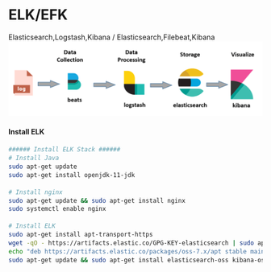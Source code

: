 # ELK/EFK
Elasticsearch,Logstash,Kibana / Elasticsearch,Filebeat,Kibana
![alt text](https://github.com/anjon/Elasticsearch/blob/main/elk_stack.png "ELK/EFK")

#### Install ELK 
```sh
###### Install ELK Stack ######
# Install Java
sudo apt-get update
sudo apt-get install openjdk-11-jdk

# Install nginx 
sudo apt-get update && sudo apt-get install nginx
sudo systemctl enable nginx

# Install ELK 
sudo apt-get install apt-transport-https
wget -qO - https://artifacts.elastic.co/GPG-KEY-elasticsearch | sudo apt-key add -
echo "deb https://artifacts.elastic.co/packages/oss-7.x/apt stable main" | sudo tee /etc/apt/sources.list.d/elastic-7.x.list
sudo apt-get update && sudo apt-get install elasticsearch-oss kibana-oss logstash-oss filebeat
```
